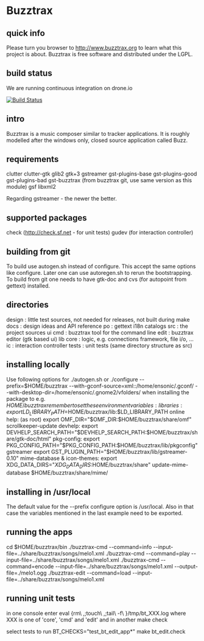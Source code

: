 # Buzztrax

## quick info
Please turn you browser to http://www.buzztrax.org to learn what this project
is about. Buzztrax is free software and distributed under the LGPL.

## build status
We are running continuous integration on drone.io

[![Build Status](https://drone.io/github.com/Buzztrax/buzztrax/status.png)](https://drone.io/github.com/Buzztrax/buzztrax/latest)

## intro
Buzztrax is a music composer similar to tracker applications. It is roughly
modelled after the windows only, closed source application called Buzz.

## requirements
clutter
clutter-gtk
glib2
gtk+3
gstreamer
gst-plugins-base
gst-plugins-good
gst-plugins-bad
gst-buzztrax (from buzztrax git, use same version as this module)
gsf
libxml2

Regarding gstreamer - the newer the better.

## supported packages
check (http://check.sf.net - for unit tests)
gudev (for interaction controller)

## building from git
To build use autogen.sh instead of configure. This accept the same options like
configure. Later one can use autoregen.sh to rerun the bootstrapping.
To build from git one needs to have gtk-doc and cvs (for autopoint from gettext)
installed.

## directories
design : little test sources, not needed for releases, not built during make
docs : design ideas and API reference
po : gettext i18n catalogs
src : the project sources
  ui
    cmd : buzztrax tool for the command line
    edit : buzztrax editor (gtk based ui)
  lib
    core : logic, e.g. connections framework, file i/o, ...
    ic : interaction controller
tests : unit tests (same directory structure as src)

## installing locally
Use following options for ./autogen.sh or ./configure
  --prefix=$HOME/buzztrax
  --with-gconf-source=xml::/home/ensonic/.gconf/
  --with-desktop-dir=/home/ensonic/.gnome2/vfolders/
when installing the package to e.g. $HOME/buzztrax remember to set these
environment variables:
libraries:
  export LD_LIBRARY_PATH=$HOME/buzztrax/lib:$LD_LIBRARY_PATH
online help: (as root)
  export OMF_DIR="$OMF_DIR:$HOME/buzztrax/share/omf"
  scrollkeeper-update
devhelp:
  export DEVHELP_SEARCH_PATH="$DEVHELP_SEARCH_PATH:$HOME/buzztrax/share/gtk-doc/html"
pkg-config:
  export PKG_CONFIG_PATH="$PKG_CONFIG_PATH:$HOME/buzztrax/lib/pkgconfig"
gstreamer
  export GST_PLUGIN_PATH="$HOME/buzztrax/lib/gstreamer-0.10"
mime-database & icon-themes:
  export XDG_DATA_DIRS="$XDG_DATA_DIRS:$HOME/buzztrax/share"
  update-mime-database $HOME/buzztrax/share/mime/

## installing in /usr/local
The default value for the --prefix configure option is /usr/local. Also in that
case the variables mentioned in the last example need to be exported.

## running the apps

cd $HOME/buzztrax/bin
./buzztrax-cmd --command=info --input-file=../share/buzztrax/songs/melo1.xml
./buzztrax-cmd --command=play --input-file=../share/buzztrax/songs/melo1.xml
./buzztrax-cmd --command=encode --input-file=../share/buzztrax/songs/melo1.xml --output-file=./melo1.ogg
./buzztrax-edit --command=load --input-file=../share/buzztrax/songs/melo1.xml

## running unit tests
in one console enter
  eval {rm\ ,\;touch\ ,\;tail\ -f\ }/tmp/bt_XXX.log
where XXX is one of 'core', 'cmd' and 'edit'
and in another
  make check

select tests to run
BT_CHECKS="test_bt_edit_app*" make bt_edit.check

